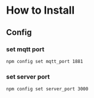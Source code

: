 # How to Install 

## Config

### set mqtt port

```bash
npm config set mqtt_port 1881
```

### set server port

```bash
npm config set server_port 3000
```